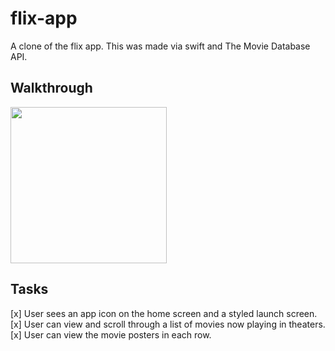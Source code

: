 # flix-app
A clone of the flix app. This was made via swift and The Movie Database API.



## Walkthrough
<img src="codepath-flix.gif" width=250><br>

## Tasks
[x] User sees an app icon on the home screen and a styled launch screen.
[x] User can view and scroll through a list of movies now playing in theaters.
[x] User can view the movie posters in each row.

